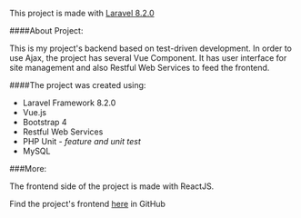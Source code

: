 This project is made with [Laravel 8.2.0](https://laravel.com/)

####About Project:

This is my project's backend based on test-driven development.
In order to use Ajax, the project has several Vue Component.
It has user interface for site management and also Restful Web Services to feed the frontend.

####The project was created using:

* Laravel Framework 8.2.0
* Vue.js
* Bootstrap 4
* Restful Web Services
* PHP Unit - *feature and unit test*
* MySQL


###More:

The frontend side of the project is made with ReactJS.

Find the project's frontend [here](https://github.com/minaTfn/Remini-Front) in GitHub
